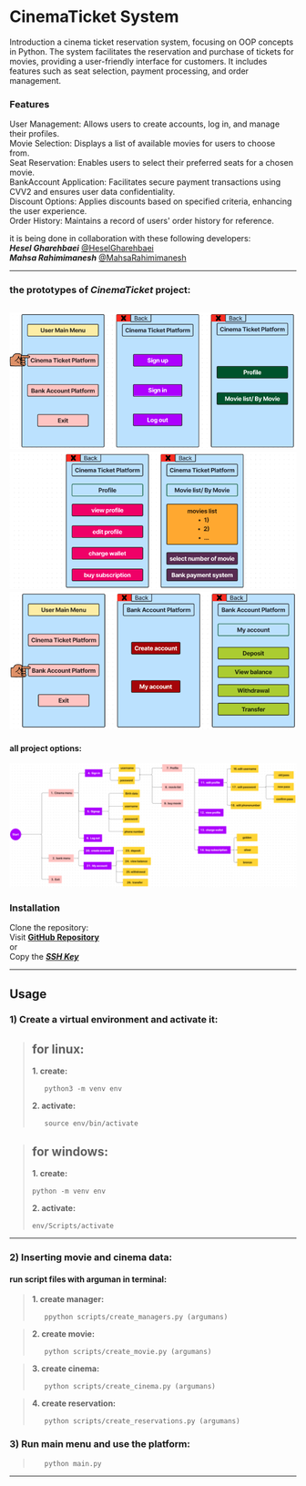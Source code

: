 # CinemaTicket System

Introduction
a cinema ticket reservation system, focusing on OOP concepts in Python.
The system facilitates the reservation and purchase of tickets for movies, providing a user-friendly interface for customers. It includes features such as seat selection, payment processing, and order management.

### Features  
User Management: Allows users to create accounts, log in, and manage their profiles.  
Movie Selection: Displays a list of available movies for users to choose from.  
Seat Reservation: Enables users to select their preferred seats for a chosen movie.  
BankAccount Application: Facilitates secure payment transactions using CVV2 and ensures user data confidentiality.  
Discount Options: Applies discounts based on specified criteria, enhancing the user experience.  
Order History: Maintains a record of users' order history for reference.  


it is being done in collaboration with these following developers:  
**_Hesel Gharehbaei_** [@HeselGharehbaei](https://github.com/HeselGharehbaei)  
**_Mahsa Rahimimanesh_** [@MahsaRahimimanesh](https://github.com/MahsaRah99)  

---
### the prototypes of **_CinemaTicket_** project:

![prototype](<pic_2.png>)
![prototype](<pic_3.png>)
![prototype](<pic_1.png>)
---

#### all project options:

![options](<pic_4.png>)

### Installation
Clone the repository:  
Visit [**GitHub Repository**](https://github.com/MahsaRah99/CinemaTicket)  
or  
Copy the [**_SSH Key_**](git@github.com:MahsaRah99/CinemaTicket.git)  

---
## Usage
### 1) Create a virtual environment and activate it:  
> ## for linux:
> **1. create:**  
>
>        python3 -m venv env  
> **2. activate:**
>
>        source env/bin/activate

> ## for windows:
> **1. create:**   
>
>     python -m venv env
>    
>
> **2. activate:**
>
>     env/Scripts/activate       
>
---

### 2) Inserting movie and cinema data: 

#### run script files with arguman in terminal:
> **1. create manager:**
>
>        ppython scripts/create_managers.py (argumans) 
>

> **2. create movie:**
>
>        python scripts/create_movie.py (argumans) 
>

> **3. create cinema:**
>
>        python scripts/create_cinema.py (argumans) 
>

> **4. create reservation:**
>
>        python scripts/create_reservations.py (argumans) 
>


### 3) Run main menu and use the platform: 
>
>        python main.py 
>

---
